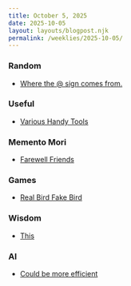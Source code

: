 ```yaml
---
title: October 5, 2025
date: 2025-10-05
layout: layouts/blogpost.njk
permalink: /weeklies/2025-10-05/
---
```


### Random
* <span meta="2025-09-28T23:05"></span> [Where the @ sign comes from.](https://www.bbc.com/future/article/20250923-the-3000-year-old-story-hidden-in-your-keyboard)

### Useful
* <span meta="2025-09-28T23:09"></span> [Various Handy Tools](https://toolbrew.co/)

### Memento Mori
* <span meta="2025-09-28T23:13"></span> [Farewell Friends](https://humbledollar.com/forum/farewell-friends/)

### Games
* <span meta="2025-10-01T04:09"></span> [Real Bird Fake Bird](https://realbirdfakebird.com/)

### Wisdom
* <span meta="2025-10-01T05:41"></span> [This](https://rebeccadai.substack.com/p/50-things-i-know)

### AI
* <span meta="2025-10-01T05:42"></span> [Could be more efficient](https://arstechnica.com/ai/2025/09/deepseek-tests-sparse-attention-to-slash-ai-processing-costs/)
